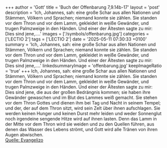 +++
author = 'Gott'
title = 'Buch der Offenbarung 7,9.14b-17'
layout = 'post'
description = 'Ich, Johannes, sah: eine große Schar aus allen Nationen und Stämmen, Völkern und Sprachen; niemand konnte sie zählen. Sie standen vor dem Thron und vor dem Lamm, gekleidet in weiße Gewänder, und trugen Palmzweige in den Händen. Und einer der Ältesten sagte zu mir: Dies sind jene,....'
images = ['/symbols/offenbarung.jpg']
categories = ['LECTIO 2']
tags = ['LECTIO 2']
date = '2025-05-11 07:30:33 +0100'
summary = 'Ich, Johannes, sah: eine große Schar aus allen Nationen und Stämmen, Völkern und Sprachen; niemand konnte sie zählen. Sie standen vor dem Thron und vor dem Lamm, gekleidet in weiße Gewänder, und trugen Palmzweige in den Händen. Und einer der Ältesten sagte zu mir: Dies sind jene,....'
linkedsummaryImage = 'offenbarung.jpg'
keepImageRatio = 'true'
+++
Ich, Johannes, sah: eine große Schar aus allen Nationen und Stämmen, Völkern und Sprachen; niemand konnte sie zählen. Sie standen vor dem Thron und vor dem Lamm, gekleidet in weiße Gewänder, und trugen Palmzweige in den Händen.
Und einer der Ältesten sagte zu mir: Dies sind jene, die aus der großen Bedrängnis kommen; sie haben ihre Gewänder gewaschen und im Blut des Lammes weiß gemacht.<!--more-->
Sie stehen vor dem Thron Gottes und dienen ihm bei Tag und Nacht in seinem Tempel; und der, der auf dem Thron sitzt, wird sein Zelt über ihnen aufschlagen.
Sie werden keinen Hunger und keinen Durst mehr leiden und weder Sonnenglut noch irgendeine sengende Hitze wird auf ihnen lasten.
Denn das Lamm in der Mitte vor dem Thron wird sie weiden und zu den Quellen führen, aus denen das Wasser des Lebens strömt, und Gott wird alle Tränen von ihren Augen abwischen.<br> [Quelle: Evangelizo](https://evangeliumtagfuertag.org/DE/gospel)
